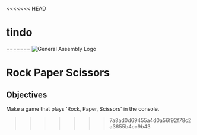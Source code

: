 <<<<<<< HEAD
# tindo
=======
![General Assembly Logo](http://i.imgur.com/ke8USTq.png)

# Rock Paper Scissors

## Objectives

Make a game that plays 'Rock, Paper, Scissors' in the console.
>>>>>>> 7a8ad0d69455a4d0a56f92f78c2a3655b4cc9b43
